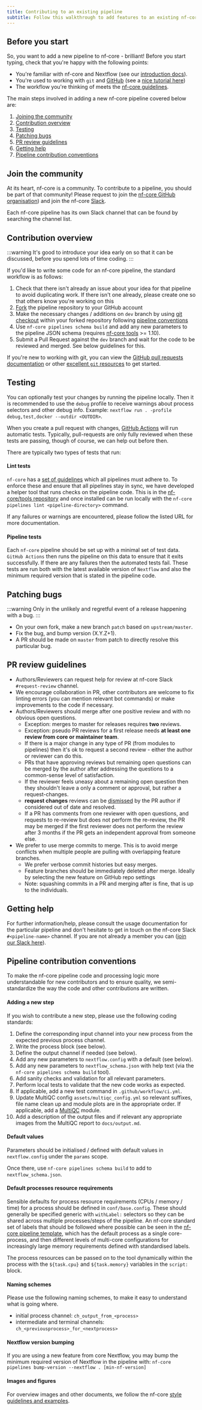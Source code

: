 ```yaml
---
title: Contributing to an existing pipeline
subtitle: Follow this walkthrough to add features to an existing nf-core pipeline.
---
```


## Before you start

So, you want to add a new pipeline to nf-core - brilliant!
Before you start typing, check that you're happy with the following points:

- You're familiar with nf-core and Nextflow (see our [introduction docs](/docs/usage/getting_started/introduction.md)).
- You're used to working with `git` and [GitHub](https://github.com)
  (see a [nice tutorial here](https://blog.scottlowe.org/2015/01/27/using-fork-branch-git-workflow/))
- The workflow you're thinking of meets the [nf-core guidelines](https://nf-co.re/docs/contributing/guidelines).

The main steps involved in adding a new nf-core pipeline covered below are:

1. [Joining the community](#join-the-community)
2. [Contribution overview](#contribution-overview)
3. [Testing](#testing)
4. [Patching bugs](#patching-bugs)
5. [PR review guidelines](#pr-review-guidelines)
6. [Getting help](#getting-help)
7. [Pipeline contribution conventions](#pipeline-contribution-conventions)

## Join the community

At its heart, nf-core is a community. To contribute to a pipeline, you should be part of that community!
Please request to join the [nf-core GitHub organisation](/join/#github))
and join the nf-core [Slack](/join/slack).

Each nf-core pipeline has its own Slack channel that can be found by searching the channel list.

## Contribution overview

:::warning
It's good to introduce your idea early on so that it can be discussed, before you spend lots of time coding.
:::

If you'd like to write some code for an nf-core pipeline, the standard workflow is as follows:

1. Check that there isn't already an issue about your idea for that pipeline to avoid duplicating work. If there isn't one already, please create one so that others know you're working on this
2. [Fork](https://help.github.com/en/github/getting-started-with-github/fork-a-repo) the pipeline repository to your GitHub account
3. Make the necessary changes / additions on `dev` branch by using [git checkout](https://docs.github.com/en/pull-requests/collaborating-with-pull-requests/proposing-changes-to-your-work-with-pull-requests/committing-changes-to-a-pull-request-branch-created-from-a-fork) within your forked repository following [pipeline conventions](#pipeline-contribution-conventions)
4. Use `nf-core pipelines schema build` and add any new parameters to the pipeline JSON schema (requires [nf-core tools](https://github.com/nf-core/tools) >= 1.10).
5. Submit a Pull Request against the `dev` branch and wait for the code to be reviewed and merged. See below guidelines for this.

If you're new to working with git, you can view the [GitHub pull requests documentation](https://help.github.com/en/github/collaborating-with-issues-and-pull-requests) or other [excellent `git` resources](https://try.github.io/) to get started.

## Testing

You can optionally test your changes by running the pipeline locally. Then it is recommended to use the `debug` profile to
receive warnings about process selectors and other debug info. Example: `nextflow run . -profile debug,test,docker --outdir <OUTDIR>`.

When you create a pull request with changes, [GitHub Actions](https://github.com/features/actions) will run automatic tests.
Typically, pull-requests are only fully reviewed when these tests are passing, though of course, we can help out before then.

There are typically two types of tests that run:

#### Lint tests

`nf-core` has a [set of guidelines](https://nf-co.re/developers/guidelines) which all pipelines must adhere to.
To enforce these and ensure that all pipelines stay in sync, we have developed a helper tool that runs checks on the pipeline code. This is in the [nf-core/tools repository](https://github.com/nf-core/tools) and once installed can be run locally with the `nf-core pipelines lint <pipeline-directory>` command.

If any failures or warnings are encountered, please follow the listed URL for more documentation.

#### Pipeline tests

Each `nf-core` pipeline should be set up with a minimal set of test data.
`GitHub Actions` then runs the pipeline on this data to ensure that it exits successfully.
If there are any failures then the automated tests fail.
These tests are run both with the latest available version of `Nextflow` and also the minimum required version that is stated in the pipeline code.

## Patching bugs

:::warning
Only in the unlikely and regretful event of a release happening with a bug.
:::

- On your own fork, make a new branch `patch` based on `upstream/master`.
- Fix the bug, and bump version (X.Y.Z+1).
- A PR should be made on `master` from patch to directly resolve this particular bug.

## PR review guidelines

- Authors/Reviewers can request help for review at nf-core Slack `#request-review` channel.
- We encourage collaboration in PR, other contributors are welcome to fix linting errors (you can mention relevant bot commands) or make improvements to the code if necessary.
- Authors/Reviewers should merge after one positive review and with no obvious open questions.
  - Exception: merges to master for releases requires **two** reviews.
  - Exception: pseudo PR reviews for a first release needs **at least one review from core or maintainer team**.
  - If there is a major change in any type of PR (from modules to pipelines) then it's ok to request a second review - either the author or reviewer can do this.
  - PRs that have approving reviews but remaining open questions can be merged by the author after addressing the questions to a common-sense level of satisfaction.
  - If the reviewer feels uneasy about a remaining open question then they shouldn't leave a only a comment or approval, but rather a request-changes.
  - **request changes** reviews can be [dismissed](https://docs.github.com/en/pull-requests/collaborating-with-pull-requests/reviewing-changes-in-pull-requests/dismissing-a-pull-request-review) by the PR author if considered out of date and resolved.
  - If a PR has comments from one reviewer with open questions, and requests to re-review but does not perform the re-review, the PR may be merged if the first reviewer does not perform the review after 3 months if the PR gets an independent approval from someone else.
- We prefer to use merge commits to merge. This is to avoid merge conflicts when multiple people are pulling with overlapping feature branches.
  - We prefer verbose commit histories but easy merges.
  - Feature branches should be immediately deleted after merge. Ideally by selecting the new feature on GitHub repo settings
  - Note: squashing commits in a PR and merging after is fine, that is up to the individuals.

## Getting help

For further information/help, please consult the usage documentation for the particular pipeline and don't hesitate to get in touch on the nf-core Slack `#<pipeline-name>` channel. If you are not already a member you can ([join our Slack here](https://nf-co.re/join/slack)).

## Pipeline contribution conventions

To make the nf-core pipeline code and processing logic more understandable for new contributors and to ensure quality, we semi-standardize the way the code and other contributions are written.

#### Adding a new step

If you wish to contribute a new step, please use the following coding standards:

1. Define the corresponding input channel into your new process from the expected previous process channel.
2. Write the process block (see below).
3. Define the output channel if needed (see below).
4. Add any new parameters to `nextflow.config` with a default (see below).
5. Add any new parameters to `nextflow_schema.json` with help text (via the `nf-core pipelines schema build` tool).
6. Add sanity checks and validation for all relevant parameters.
7. Perform local tests to validate that the new code works as expected.
8. If applicable, add a new test command in `.github/workflow/ci.yml`.
9. Update MultiQC config `assets/multiqc_config.yml` so relevant suffixes, file name clean up and module plots are in the appropriate order. If applicable, add a [MultiQC](https://multiqc.info/) module.
10. Add a description of the output files and if relevant any appropriate images from the MultiQC report to `docs/output.md`.

#### Default values

Parameters should be initialised / defined with default values in `nextflow.config` under the `params` scope.

Once there, use `nf-core pipelines schema build` to add to `nextflow_schema.json`.

#### Default processes resource requirements

Sensible defaults for process resource requirements (CPUs / memory / time) for a process should be defined in `conf/base.config`. These should generally be specified generic with `withLabel:` selectors so they can be shared across multiple processes/steps of the pipeline. An nf-core standard set of labels that should be followed where possible can be seen in the [nf-core pipeline template](https://github.com/nf-core/tools/blob/master/nf_core/pipeline-template/conf/base.config), which has the default process as a single core-process, and then different levels of multi-core configurations for increasingly large memory requirements defined with standardised labels.

The process resources can be passed on to the tool dynamically within the process with the `${task.cpu}` and `${task.memory}` variables in the `script:` block.

#### Naming schemes

Please use the following naming schemes, to make it easy to understand what is going where.

- initial process channel: `ch_output_from_<process>`
- intermediate and terminal channels: `ch_<previousprocess>_for_<nextprocess>`

#### Nextflow version bumping

If you are using a new feature from core Nextflow, you may bump the minimum required version of Nextflow in the pipeline with: `nf-core pipelines bump-version --nextflow . [min-nf-version]`

#### Images and figures

For overview images and other documents, we follow the nf-core [style guidelines and examples](https://nf-co.re/developers/design_guidelines).
